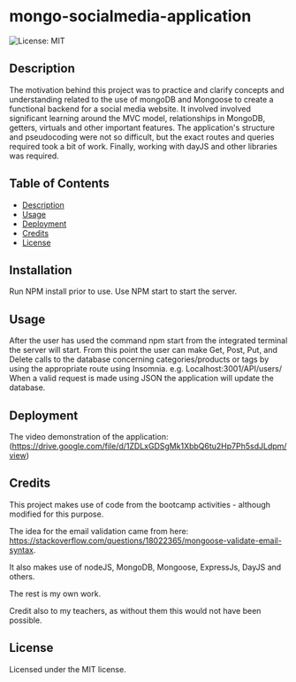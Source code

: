 # mongo-socialmedia-application

![License: MIT](https://img.shields.io/badge/License-MIT-yellow.svg)

## Description

The motivation behind this project was to practice and clarify concepts and understanding related to the use of mongoDB and Mongoose to create a functional backend for a social media website. It involved involved significant learning around the MVC model, relationships in MongoDB, getters, virtuals and other important features. The application's structure and pseudocoding were not so difficult, but the exact routes and queries required took a bit of work. Finally, working with dayJS and other libraries was required.  

## Table of Contents

- [Description](#description)
- [Usage](#usage)
- [Deployment](#deployment)
- [Credits](#credits)
- [License](#license)


## Installation

Run NPM install prior to use.
Use NPM start to start the server.

## Usage

After the user has used the command npm start from the integrated terminal the server will start. 
From this point the user can make Get, Post, Put, and Delete calls to the database concerning categories/products or tags by using the appropriate route using Insomnia.
e.g. Localhost:3001/API/users/
When a valid request is made using JSON the application will update the database.

## Deployment

The video demonstration of the application:
(https://drive.google.com/file/d/1ZDLxGDSgMk1XbbQ6tu2Hp7Ph5sdJLdpm/view)

## Credits

This project makes use of code from the bootcamp activities - although modified for this purpose.

The idea for the email validation came from here: https://stackoverflow.com/questions/18022365/mongoose-validate-email-syntax.

It also makes use of nodeJS, MongoDB, Mongoose, ExpressJs, DayJS and others.

The rest is my own work.

Credit also to my teachers, as without them this would not have been possible.

## License

Licensed under the MIT license.
